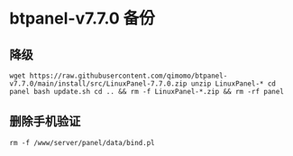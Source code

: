 # btpanel-v7.7.0 备份
## 降级
`
wget https://raw.githubusercontent.com/qimomo/btpanel-v7.7.0/main/install/src/LinuxPanel-7.7.0.zip
unzip LinuxPanel-*
cd panel
bash update.sh
cd .. && rm -f LinuxPanel-*.zip && rm -rf panel
`
## 删除手机验证
`
rm -f /www/server/panel/data/bind.pl
`
